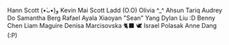 Hann Scott (•̀ᴗ•́)و
Kevin Mai
Scott Ladd (O.O)
Olivia ^_^
Ahsun Tariq
Audrey Do
Samantha Berg
Rafael Ayala
Xiaoyan "Sean" Yang
Dylan Liu :D
Benny Chen
Liam Maguire
Denisa Marcisovska 🐈‍⬛
🕊 Israel Polasak 
Anne Dang (:P)

